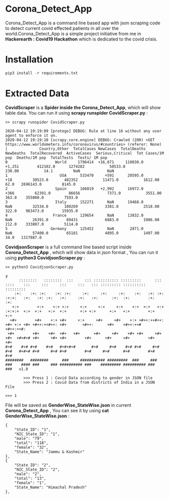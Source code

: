 # Corona_Detect_App
Corona_Detect_App is a command line based app with json scraping code to detect current covid effected patients in all over the world.Corona_Detect_App is a simple project initiative from me in **Hackerearth : Covid19 Hackathon** which is dedicated to the covid crisis.

# Installation
```python
pip3 install -r requirements.txt 
```
# Extracted Data
**CovidScraper** is a **Spider inside the Corona_Detect_App**, which will show table data. You can run it using **scrapy runspider CovidScraper.py** : 
```shell
>> scrapy runspider CovidScraper.py

2020-04-12 19:19:09 [protego] DEBUG: Rule at line 16 without any user agent to enforce it on.
2020-04-12 19:19:10 [scrapy.core.engine] DEBUG: Crawled (200) <GET https://www.worldometers.info/coronavirus/#countries> (referer: None)
[              Country,Other  TotalCases NewCases  TotalDeaths NewDeaths  TotalRecovered  ActiveCases  Serious,Critical  Tot Cases/1M pop  Deaths/1M pop  TotalTests  Tests/ 1M pop
0                     World     1796414  +16,671     110030.0    +1,251        412102.0      1274282           50533.0            230.00           14.1         NaN            NaN
1                       USA      533470     +591      20595.0       +18         30523.0       482352           11471.0           1612.00           62.0   2696143.0         8145.0
2                     Spain      166019   +2,992      16972.0      +366         62391.0        86656            7371.0           3551.00          363.0    355000.0         7593.0
3                     Italy      152271      NaN      19468.0       NaN         32534.0       100269            3381.0           2518.00          322.0    963473.0        15935.0
4                    France      129654      NaN      13832.0       NaN         26391.0        89431            6883.0           1986.00          212.0    333807.0         5114.0
5                   Germany      125452      NaN       2871.0       NaN         57400.0        65181            4895.0           1497.00           34.0   1317887.0        
```

**CovidjsonScraper** is a full command line based script inside **Corona_Detect_App** , which will show data in json format , You can run it using **python3 CovidjsonScraper.py** :

```shell
>> python3 CovidjsonScraper.py

╔
      ::::::::   ::::::::  :::     ::: ::::::::::: :::::::::      :::     ::::    :::     :::     :::     :::   ::: ::::::::: :::::::::: ::::::::: 
    :+:    :+: :+:    :+: :+:     :+:     :+:     :+:    :+:   :+: :+:   :+:+:   :+:   :+: :+:   :+:     :+:   :+:      :+:  :+:        :+:    :+: 
   +:+        +:+    +:+ +:+     +:+     +:+     +:+    +:+  +:+   +:+  :+:+:+  +:+  +:+   +:+  +:+      +:+ +:+      +:+   +:+        +:+    +:+  
  +#+        +#+    +:+ +#+     +:+     +#+     +#+    +:+ +#++:++#++: +#+ +:+ +#+ +#++:++#++: +#+       +#++:      +#+    +#++:++#   +#++:++#:    
 +#+        +#+    +#+  +#+   +#+      +#+     +#+    +#+ +#+     +#+ +#+  +#+#+# +#+     +#+ +#+        +#+      +#+     +#+        +#+    +#+    
#+#    #+# #+#    #+#   #+#+#+#       #+#     #+#    #+# #+#     #+# #+#   #+#+# #+#     #+# #+#        #+#     #+#      #+#        #+#    #+#     
########   ########      ###     ########### #########  ###     ### ###    #### ###     ### ########## ###    ######### ########## ###    ###   v1.0
		
		>>> Press 1 : Covid Data according to gender in JSON file
		>>> Press 2 : Covid Data from districts of India in a JSON File
		
>>> 1
```
File will be saved as **GenderWise_StateWise.json** in current **Corona_Detect_App** , You can see it by using **cat GenderWise_StateWise.json** :
```shell
{
    "State_ID": "1",
    "NIC_State_ID": "1",
    "male": "79",
    "total": "118",
    "female": "32",
    "State_Name": "Jammu & Kashmir"
},
{
    "State_ID": "2",
    "NIC_State_ID": "2",
    "male": "2",
    "total": "13",
    "female": "1",
    "State_Name": "Himachal Pradesh"
},
```
